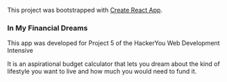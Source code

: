 This project was bootstrapped with [Create React App](https://github.com/facebook/create-react-app).

### In My Financial Dreams

This app was developed for Project 5 of the HackerYou Web Development Intensive

It is an aspirational budget calculator that lets you dream about the kind of lifestyle you want to live and how much you would need to fund it.
